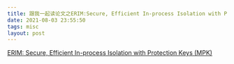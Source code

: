 ```yaml
---
title: 跟我一起读论文之ERIM:Secure, Efficient In-process Isolation with Protection Keys (MPK)
date: 2021-08-03 23:55:50
tags: misc
layout: post
---
```

[ERIM: Secure, Efficient In-process Isolation with
Protection Keys (MPK)][1]

[1]: https://www.usenix.org/system/files/sec19-vahldiek-oberwagner_0.pdf
